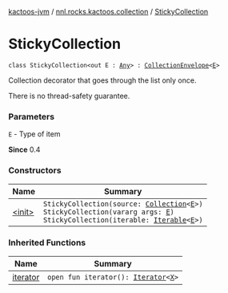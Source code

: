 [kactoos-jvm](../../index.md) / [nnl.rocks.kactoos.collection](../index.md) / [StickyCollection](./index.md)

# StickyCollection

`class StickyCollection<out E : `[`Any`](https://kotlinlang.org/api/latest/jvm/stdlib/kotlin/-any/index.html)`> : `[`CollectionEnvelope`](../-collection-envelope/index.md)`<`[`E`](index.md#E)`>`

Collection decorator that goes through the list only once.

There is no thread-safety guarantee.

### Parameters

`E` - Type of item

**Since**
0.4

### Constructors

| Name | Summary |
|---|---|
| [&lt;init&gt;](-init-.md) | `StickyCollection(source: `[`Collection`](https://kotlinlang.org/api/latest/jvm/stdlib/kotlin.collections/-collection/index.html)`<`[`E`](index.md#E)`>)`<br>`StickyCollection(vararg args: `[`E`](index.md#E)`)`<br>`StickyCollection(iterable: `[`Iterable`](https://kotlinlang.org/api/latest/jvm/stdlib/kotlin.collections/-iterable/index.html)`<`[`E`](index.md#E)`>)` |

### Inherited Functions

| Name | Summary |
|---|---|
| [iterator](../-collection-envelope/iterator.md) | `open fun iterator(): `[`Iterator`](https://kotlinlang.org/api/latest/jvm/stdlib/kotlin.collections/-iterator/index.html)`<`[`X`](../-collection-envelope/index.md#X)`>` |
